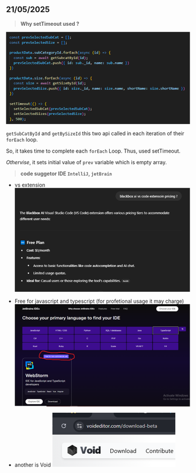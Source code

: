 ## 21/05/2025

> **Why setTimeout used ?**

![alt text](image.png)

`getSubCatById` and `getBySizeId` this two api called in each iteration of their `forEach` loop.

So, it takes time to complete each `forEach` Loop.
Thus, used setTimeout.

*Othervise*, it sets initial value of `prev` variable which is empty array.


> **code suggetor IDE `IntelliJ`,  `jetBrain`**

- vs extension
![alt text](image-3.png)

- Free for javascript and typescript (for profetional usage it may charge)
![alt text](image-1.png)

- another is Void
![alt text](image-2.png)
